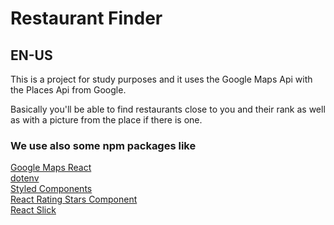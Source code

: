 # Restaurant Finder


## EN-US
This is a project for study purposes and it uses the Google Maps Api with the Places Api from Google.

Basically you'll be able to find restaurants close to you and their rank as well as with a picture from the place if there is one.

### We use also some npm packages like

<a href="https://www.npmjs.com/package/google-maps-react">Google Maps React</a>
<br>
<a href="https://www.npmjs.com/package/dotenv">dotenv</a>
<br>
<a href="https://www.npmjs.com/package/styled-components">Styled Components</a>
<br>
<a href="https://www.npmjs.com/package/react-rating-stars-component">React Rating Stars Component</a>
<br>
<a href="https://www.npmjs.com/package/react-slick">React Slick</a>
